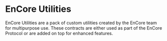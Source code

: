 # EnCore Utilities

EnCore Utilities are a pack of custom utilities created by the EnCore team for multipurpose use. These contracts are either used as part of the EnCore Protocol or are added on top for enhanced features.
